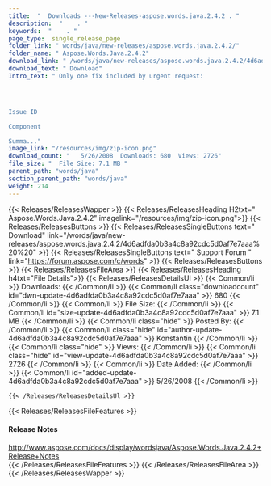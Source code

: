 ```yaml
---
title:  "  Downloads ---New-Releases-aspose.words.java.2.4.2 . " 
description:  "    . " 
keywords:  "    . " 
page_type:  single_release_page
folder_link: " words/java/new-releases/aspose.words.java.2.4.2/"
folder_name: " Aspose.Words.Java.2.4.2"
download_link: " /words/java/new-releases/aspose.words.java.2.4.2/4d6adfda0b3a4c8a92cdc5d0af7e7aaa"
download_text: " Download"
Intro_text: " Only one fix included by urgent request:




Issue ID

Component

Summa..."
image_link: "/resources/img/zip-icon.png"
download_count: "   5/26/2008  Downloads: 680  Views: 2726"
file_size: "  File Size: 7.1 MB "
parent_path: "words/java"
section_parent_path: "words/java"
weight: 214
---
```


{{< Releases/ReleasesWapper >}}
  {{< Releases/ReleasesHeading H2txt=" Aspose.Words.Java.2.4.2" imagelink="/resources/img/zip-icon.png">}}
  {{< Releases/ReleasesButtons >}}
    {{< Releases/ReleasesSingleButtons text=" Download" link="/words/java/new-releases/aspose.words.java.2.4.2/4d6adfda0b3a4c8a92cdc5d0af7e7aaa%20%20" >}}
    {{< Releases/ReleasesSingleButtons text=" Support Forum " link="https://forum.aspose.com/c/words" >}}
  {{< Releases/ReleasesButtons >}}
  {{< Releases/ReleasesFileArea >}}
    {{< Releases/ReleasesHeading h4txt="File Details">}}
    {{< Releases/ReleasesDetailsUl >}}
            {{< Common/li  >}} Downloads: {{< /Common/li >}} 
      {{< Common/li class="downloadcount" id="dwn-update-4d6adfda0b3a4c8a92cdc5d0af7e7aaa" >}} 680 {{< /Common/li >}} 
      {{< Common/li  >}} File Size: {{< /Common/li >}} 
      {{< Common/li id="size-update-4d6adfda0b3a4c8a92cdc5d0af7e7aaa" >}} 7.1 MB {{< /Common/li >}} 
      {{< Common/li  class="hide" >}} Posted By: {{< /Common/li >}} 
      {{< Common/li class="hide" id="author-update-4d6adfda0b3a4c8a92cdc5d0af7e7aaa" >}} Konstantin {{< /Common/li >}} 
      {{< Common/li class="hide"  >}} Views: {{< /Common/li >}} 
      {{< Common/li class="hide" id="view-update-4d6adfda0b3a4c8a92cdc5d0af7e7aaa" >}} 2726 {{< /Common/li >}} 
      {{< Common/li  >}} Date Added: {{< /Common/li >}} 
      {{< Common/li id="added-update-4d6adfda0b3a4c8a92cdc5d0af7e7aaa" >}} 5/26/2008 {{< /Common/li >}} 

    {{< /Releases/ReleasesDetailsUl >}}

  {{< Releases/ReleasesFileFeatures >}}
      <h4>Release Notes</h4><div><a href="http://www.aspose.com/docs/display/wordsjava/Aspose.Words.Java.2.4.2+Release+Notes">http://www.aspose.com/docs/display/wordsjava/Aspose.Words.Java.2.4.2+Release+Notes</a></div>
  {{< /Releases/ReleasesFileFeatures >}}
 {{< /Releases/ReleasesFileArea >}}
{{< /Releases/ReleasesWapper >}}


